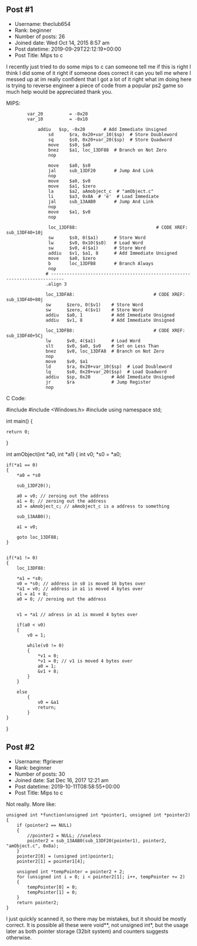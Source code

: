 ## Post #1
- Username: theclub654
- Rank: beginner
- Number of posts: 26
- Joined date: Wed Oct 14, 2015 8:57 am
- Post datetime: 2019-09-29T22:12:19+00:00
- Post Title: Mips to c

I recently just tried to do some mips to c can someone tell me if this is right I think I did some of it right if someone does correct it can you tell me where I messed up at im really confident that I got a lot of it right what im doing here is trying to reverse engineer a piece of code from a popular ps2 game so much help would be appreciated thank you.

MIPS:

		    var_20          = -0x20
		    var_10          = -0x10

	            addiu   $sp, -0x20       # Add Immediate Unsigned
                    sd      $ra, 0x20+var_10($sp)  # Store Doubleword
                    sq      $s0, 0x20+var_20($sp)  # Store Quadword
                    move    $s0, $a0
                    bnez    $a1, loc_13DF88  # Branch on Not Zero
                    nop

                    move    $a0, $s0
                    jal     sub_13DF20       # Jump And Link
                    nop
                    move    $a0, $v0
                    move    $a1, $zero
                    la      $a2, aAmobject_c  # "amObject.c"
                    li      $a3, 0x8A  # 'è'  # Load Immediate
                    jal     sub_13AAB0       # Jump And Link
                    nop
                    move    $a1, $v0
                    nop

                    loc_13DF88:                              # CODE XREF: sub_13DF40+10j
                    sw      $s0, 0($a1)      # Store Word
                    lw      $v0, 0x10($s0)   # Load Word
                    sw      $v0, 4($a1)      # Store Word
                    addiu   $v1, $a1, 8      # Add Immediate Unsigned
                    move    $a0, $zero
                    b       loc_13DFB8       # Branch Always
                    nop
                   # ---------------------------------------------------------------------------
                   .align 3

                   loc_13DFA8:                              # CODE XREF: sub_13DF40+80j
                   sw      $zero, 0($v1)    # Store Word
                   sw      $zero, 4($v1)    # Store Word
                   addiu   $a0, 1           # Add Immediate Unsigned
                   addiu   $v1, 8           # Add Immediate Unsigned

                   loc_13DFB8:                              # CODE XREF: sub_13DF40+5Cj
                   lw      $v0, 4($a1)      # Load Word
                   slt     $v0, $a0, $v0    # Set on Less Than
                   bnez    $v0, loc_13DFA8  # Branch on Not Zero
                   nop
                   move    $v0, $a1
                   ld      $ra, 0x20+var_10($sp)  # Load Doubleword
                   lq      $s0, 0x20+var_20($sp)  # Load Quadword
                   addiu   $sp, 0x20        # Add Immediate Unsigned
                   jr      $ra              # Jump Register
                   nop










C Code:

#include <iostream>
#include <Windows.h>
#include <string>
using namespace std;


int main()
{

	return 0;
}

int amObject(int *a0, int *a1)
{
	int v0;
	*s0 = *a0;

	if(*a1 == 0)
	{
		*a0 = *s0

		sub_13DF20();

		a0 = v0; // zeroing out the address
		a1 = 0; // zeroing out the address
		a3 = aAmobject_c; // aAmobject_c is a address to something

		sub_13AAB0();

		a1 = v0;

		goto loc_13DF88;
	}


	if(*a1 != 0)
	{
		loc_13DF88:

		*a1 = *s0;
		v0 = *s0; // address in s0 is moved 16 bytes over
		*a1 = v0; // address in a1 is moved 4 bytes over
		v1 = a1 + 8;
		a0 = 0; // zeroing out the address


		v1 = *a1 // adress in a1 is moved 4 bytes over

		if(a0 < v0)
		{
			v0 = 1;

			while(v0 != 0)
			{
				*v1 = 0;
				*v1 = 0; // v1 is moved 4 bytes over
				a0 = 1; 
				&v1 + 8;
			}
		}

		else
			{
				v0 = &a1
				return;
			}
	}

}
## Post #2
- Username: ffgriever
- Rank: beginner
- Number of posts: 30
- Joined date: Sat Dec 16, 2017 12:21 am
- Post datetime: 2019-10-11T08:58:55+00:00
- Post Title: Mips to c

Not really. More like:

```
unsigned int *function(unsigned int *pointer1, unsigned int *pointer2)
{
	if (pointer2 == NULL)
	{
		//pointer2 = NULL; //useless
		pointer2 = sub_13AAB0(sub_13DF20(pointer1), pointer2, "amObject.c", 0x8a);
	}
	pointer2[0] = (unsigned int)pointer1;
	pointer2[1] = pointer1[4];
	
	unsigned int *tempPointer = pointer2 + 2;
	for (unsigned int i = 0; i < pointer2[1]; i++, tempPointer += 2)
	{
		tempPointer[0] = 0;
		tempPointer[1] = 0;
	}
	return pointer2;
}
```


I just quickly scanned it, so there may be mistakes, but it should be mostly correct. It is possible all these were void**, not unsigned int*, but the usage later as both pointer storage (32bit system) and counters suggests otherwise.
